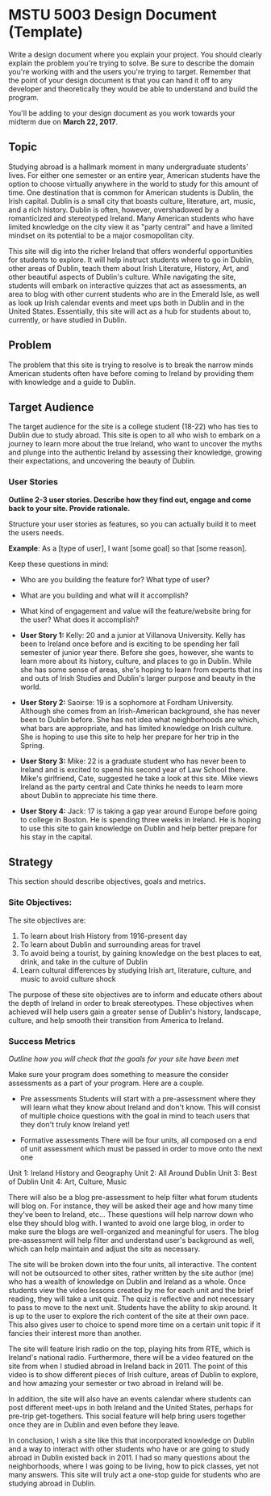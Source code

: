# MSTU 5003 Design Document (Template)

Write a design document where you explain your project. You should clearly explain the problem you're trying to solve. Be sure to describe the domain you're working with and the users you're trying to target. Remember that the point of your design document is that you can hand it off to any developer and theoretically they would be able to understand and build the program.

You'll be adding to your design document as you work towards your midterm due on **March 22, 2017**.


## Topic
Studying abroad is a hallmark moment in many undergraduate students' lives. For either one semester or an entire year, American students have the option to choose virtually anywhere in the world to study for this amount of time. One destination that is common for American students is Dublin, the Irish capital. Dublin is a small city that boasts culture, literature, art, music, and a rich history. Dublin is often, however, overshadowed by a romanticized and stereotyped Ireland. Many American students who have limited knowledge on the city view it as "party central" and have a limited mindset on its potential to be a major cosmopolitan city.

This site will dig into the richer Ireland that offers wonderful opportunities for students to explore. It will help instruct students where to go in Dublin, other areas of Dublin, teach them about Irish Literature, History, Art, and other beautiful aspects of Dublin's culture. While navigating the site, students will embark on interactive quizzes that act as assessments, an area to blog with other current students who are in the Emerald Isle, as well as look up Irish calendar events and meet ups both in Dublin and in the United States. Essentially, this site will act as a hub for students about to, currently, or have studied in Dublin.

## Problem
The problem that this site is trying to resolve is to break the narrow minds American students often have before coming to Ireland by providing them with knowledge and a guide to Dublin.

## Target Audience
The target audience for the site is a college student (18-22) who has ties to Dublin due to study abroad. This site is open to all who wish to embark on a journey to learn more about the true Ireland, who want to uncover the myths and plunge into the authentic Ireland by assessing their knowledge, growing their expectations, and uncovering the beauty of Dublin.

### User Stories
**Outline 2-3 user stories. Describe how they find out, engage and come back to your site. Provide rationale.**

Structure your user stories as features, so you can actually build it to meet the users needs.

**Example**: As a [type of user], I want [some goal] so that [some reason].

Keep these questions in mind:
- Who are you building the feature for? What type of user?
- What are you building and what will it accomplish?
- What kind of engagement and value will the feature/website bring for the user? What does it accomplish?

- **User Story 1:** Kelly: 20 and a junior at Villanova University. Kelly has been to Ireland once before and is exciting to be spending her fall semester of junior year there. Before she goes, however, she wants to learn more about its history, culture, and places to go in Dublin. While she has some sense of areas, she's hoping to learn from experts that ins and outs of Irish Studies and Dublin's larger purpose and beauty in the world.
- **User Story 2:** Saoirse: 19 is a sophomore at Fordham University. Although she comes from an Irish-American background, she has never been to Dublin before. She has not idea what neighborhoods are which, what bars are appropriate, and has limited knowledge on Irish culture. She is hoping to use this site to help her prepare for her trip in the Spring.
- **User Story 3:** Mike: 22 is a graduate student who has never been to Ireland and is excited to spend his second year of Law School there. Mike's girlfriend, Cate, suggested he take a look at this site. Mike views Ireland as the party central and Cate thinks he needs to learn more about Dublin to appreciate his time there.
- **User Story 4:** Jack: 17 is taking a gap year around Europe before going to college in Boston. He is spending three weeks in Ireland. He is hoping to use this site to gain knowledge on Dublin and help better prepare for his stay in the capital.


## Strategy

This section should describe objectives, goals and metrics.

### Site Objectives:
The site objectives are:
1. To learn about Irish History from 1916-present day
2. To learn about Dublin and surrounding areas for travel
3. To avoid being a tourist, by gaining knowledge on the best places to eat, drink, and take in the culture of Dublin
4. Learn cultural differences by studying Irish art, literature, culture, and music to avoid culture shock


The purpose of these site objectives are to inform and educate others about the depth of Ireland in order to break stereotypes. These objectives when achieved will help users gain a greater sense of Dublin's history, landscape, culture, and help smooth their transition from America to Ireland.
### Success Metrics
*Outline how you will check that the goals for your site have been met*

Make sure your program does something to measure the consider assessments as a part of your program. Here are a couple.

* Pre assessments
Students will start with a pre-assessment where they will learn what they know about Ireland and don't know. This will consist of multiple choice questions with the goal in mind to teach users that they don't truly know Ireland yet!

* Formative assessments
There will be four units, all composed on a end of unit assessment which must be passed in order to move onto the next one

Unit 1: Ireland History and Geography
Unit 2: All Around Dublin
Unit 3: Best of Dublin
Unit 4: Art, Culture, Music

There will also be a blog pre-assessment to help filter what forum students will blog on. For instance, they will be asked their age and how many time they've been to Ireland, etc... These questions will help narrow down who else they should blog with. I wanted to avoid one large blog, in order to make sure the blogs are well-organized and meaningful for users. The blog pre-assessment will help filter and understand user's background as well, which can help maintain and adjust the site as necessary.



The site will be broken down into the four units, all interactive. The content will not be outsourced to other sites, rather written by the site author (me) who has a wealth of knowledge on Dublin and Ireland as a whole. Once students view the video lessons created by me for each unit and the brief reading, they will take a unit quiz. The quiz is reflective and not necessary to pass to move to the next unit. Students have the ability to skip around. It is up to the user to explore the rich content of the site at their own pace. This also gives user to choice to spend more time on a certain unit topic if it fancies their interest more than another.

The site will feature Irish radio on the top, playing hits from RTE, which is Ireland's national radio. Furthermore, there will be a video featured on the site from when I studied abroad in Ireland back in 2011. The point of this video is to show different pieces of Irish culture, areas of Dublin to explore, and how amazing your semester or two abroad in Ireland will be.

In addition, the site will also have an events calendar where students can post different meet-ups in both Ireland and the United States, perhaps for pre-trip get-togethers. This social feature will help bring users together once they are in Dublin and even before they leave. 

In conclusion, I wish a site like this that incorporated knowledge on Dublin and a way to interact with other students who have or are going to study abroad in Dublin existed back in 2011. I had so many questions about the neighborhoods, where I was going to be living, how to pick classes, yet not many answers. This site will truly act a one-stop guide for students who are studying abroad in Dublin.
